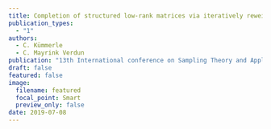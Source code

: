 ```yaml
---
title: Completion of structured low-rank matrices via iteratively reweighted least squares
publication_types:
  - "1"
authors:
  - C. Kümmerle
  - C. Mayrink Verdun
publication: "13th International conference on Sampling Theory and Applications (SampTA)"
draft: false
featured: false
image:
  filename: featured
  focal_point: Smart
  preview_only: false
date: 2019-07-08
---
```

